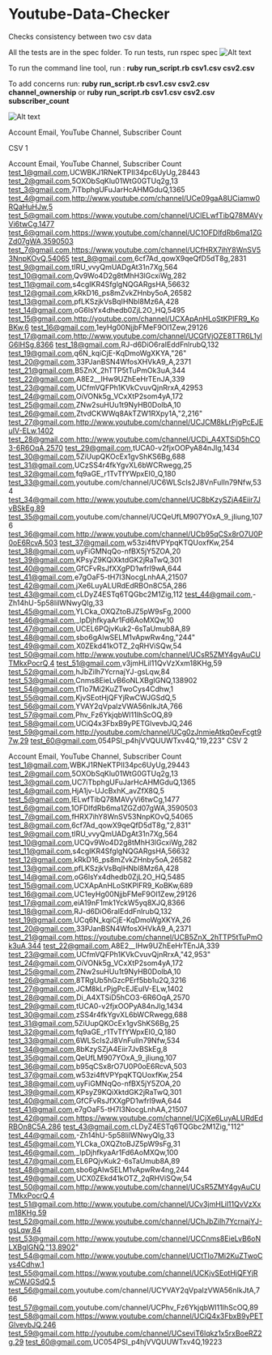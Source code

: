 # Youtube-Data-Checker
Checks consistency between two csv data 


All the tests are in the spec folder. To run tests, run rspec spec
![Alt text](relative/path/to/rspec_tests.png?raw=true "Title")


To run the command line tool, run : 
<b>ruby run_script.rb csv1.csv csv2.csv</b>

To add concerns run: <b>ruby run_script.rb csv1.csv csv2.csv channel_ownership</b> or <b>ruby run_script.rb csv1.csv csv2.csv subscriber_count</b>


![Alt text](relative/path/to/run_script.png?raw=true "Title")

Account Email, YouTube Channel, Subscriber Count

CSV 1

Account Email, YouTube Channel, Subscriber Count
test_1@gmail.com,UCWBKJ1RNeKTPII34pc6UyUg,28443
test_2@gmail.com,5OXObSqKlu01WtG0GTUq2g,13
test_3@gmail.com,7iTbphgUFuJarHcAHMGduQ,1365
test_4@gmail.com,http://www.youtube.com/channel/UCe09gaA8UCiamw0RQaHuHJw,5
test_5@gmail.com,https://www.youtube.com/channel/UClELwfTibQ78MAVyVi6twCg,1477
test_6@gmail.com,https://www.youtube.com/channel/UC1OFDlfdRb6ma1ZGZd07gWA,3590503
test_7@gmail.com,https://www.youtube.com/channel/UCfHRX7ihY8WnSV53NnpKOvQ,54065
test_8@gmail.com,6cf7Ad_qowX9qeQfD5dT8g,2831
test_9@gmail.com,tIRU_vvyQmUADgAt31n7Xg,564
test_10@gmail.com,Qv9Wo4D2g8tMhH3lGcxiWg,282
test_11@gmail.com,s4cgIKR4SfglgNQGARgsHA,56632
test_12@gmail.com,kRkD16_ps8mZvkZHnby5oA,26582
test_13@gmail.com,pfLKSzjkVsBqIHNbl8Mz6A,428
test_14@gmail.com,oG6lsYx4dhedb0ZjL2O_HQ,5495
test_15@gmail.com,http://youtube.com/channel/UCXApAnHLoStKPlFR9_KoBKw,6
test_16@gmail.com,1eyHg00NjjbFMeF9Ol1Zew,29126
test_17@gmail.com,http://www.youtube.com/channel/UCGfVjOZE8TTR6L1ylG6lHSg,8366
test_18@gmail.com,RJ-d6DiO6raIEddFnlrubQ,132
test_19@gmail.com,q6N_kqiCjE-KqDmoWgXKYA,"26"
test_20@gmail.com,33PJanBSN4WfosXHVkA9_A,2371
test_21@gmail.com,B5ZnX_2hTTP5tTuPmOk3uA,344
test_22@gmail.com,A8E2__IHw9UZhEeHrTEnJA,339
test_23@gmail.com,UCfmVQFPh1KVkCvuvQjnRrxA,42953
test_24@gmail.com,OiVONk5g_VCxXtP2som4yA,172
test_25@gmail.com,ZNw2suHUu1t9NyHB0DolbA,10
test_26@gmail.com,ZtvdCKWWq8AkTZW1RXpy1A,"2,216"
test_27@gmail.com,http://www.youtube.com/channel/UCJCM8kLrPjgPcEJEuIV-ELw,1402
test_28@gmail.com,http://www.youtube.com/channel/UCDi_A4XTSiD5hCO3-6R6OqA,2570
test_29@gmail.com,tUCA0-v2fjxOOPyA84nJlg,1434
test_30@gmail.com,5ZiUupQKOcEx1gvShKS6Bg,688
test_31@gmail.com,UCzSS4r4fkYgvXL6bWCRwegg,25
test_32@gmail.com,fq9aGE_r1TvTfYWpxEI0_Q,180
test_33@gmail.com,youtube.com/channel/UC6WLScIs2J8VnFulIn79Nfw,534
test_34@gmail.com,http://www.youtube.com/channel/UC8bKzySZjA4Eiir7JvBSkEg,89
test_35@gmail.com,youtube.com/channel/UCQeUfLM907YOxA_9_jIiung,1076
test_36@gmail.com,http://www.youtube.com/channel/UCb95qCSx8rO7U0P0oE6RcvA,503
test_37@gmail.com,w53zi4ftVPYpqKTQUoxfKw,254
test_38@gmail.com,uyFiGMNqQo-nfBX5jY5ZOA,20
test_39@gmail.com,KPsyZ9KQiXktdGK2jRaTwQ,301
test_40@gmail.com,GfCFvRsJfXXgPD1wfrI9wA,644
test_41@gmail.com,e7gOaF5-tH7I3NocgLnhAA,21507
test_42@gmail.com,jXe6LuyALURdEdRBOn8C5A,286
test_43@gmail.com,cLDyZ4ESTq6TQGbc2M1Zig,112
test_44@gmail.com,-Zh14hU-5p58lilWNwyQlg,33
test_45@gmail.com,YLCka_OXQZtoBJZ5pW9sFg,2000
test_46@gmail.com,_lpDjhfkyaAr1Fd6AoMXQw,10
test_47@gmail.com,UCEL6PQjvKuk2-6sTaUmub8A,89
test_48@gmail.com,sbo6gAIwSELM1vApwRw4ng,"244"
test_49@gmail.com,X0ZEkd41kOTZ_2qRHViSQw,54
test_50@gmail.com,http://www.youtube.com/channel/UCsR5ZMY4gyAuCUTMkxPocrQ,4
test_51@gmail.com,v3jmHLil11QvVzXxm18KHg,59
test_52@gmail.com,hJbZilh7YcrnajYJ-gsLqw,84
test_53@gmail.com,Cnms8EieLvB6oNLXBgIGNQ,138902
test_54@gmail.com,tTIo7Mi2KuZTwoCys4Cdhw,1
test_55@gmail.com,KjvSEotHjQFYjRwCWJGSdQ,5
test_56@gmail.com,YVAY2qVpaIzVWA56nIkJtA,766
test_57@gmail.com,Phv_Fz6YkjqbWI11IhScOQ,89
test_58@gmail.com,UCiQ4x3FbxB9yPETGlvevbJQ,246
test_59@gmail.com,http://youtube.com/channel/UCg0zJnmieAtkq0evFcgt97w,29
test_60@gmail.com,054PSI_p4hjVVQUUWTxv4Q,"19,223"
CSV 2

Account Email, YouTube Channel, Subscriber Count
test_1@gmail.com,WBKJ1RNeKTPII34pc6UyUg,29443
test_2@gmail.com,5OXObSqKlu01WtG0GTUq2g,13
test_3@gmail.com,UC7iTbphgUFuJarHcAHMGduQ,1365
test_4@gmail.com,HjA1jv-UJcBxhK_avZfX8Q,5
test_5@gmail.com,lELwfTibQ78MAVyVi6twCg,1477
test_6@gmail.com,1OFDlfdRb6ma1ZGZd07gWA,3590503
test_7@gmail.com,fHRX7ihY8WnSV53NnpKOvQ,54065
test_8@gmail.com,6cf7Ad_qowX9qeQfD5dT8g,"2,831"
test_9@gmail.com,tIRU_vvyQmUADgAt31n7Xg,564
test_10@gmail.com,UCQv9Wo4D2g8tMhH3lGcxiWg,282
test_11@gmail.com,s4cgIKR4SfglgNQGARgsHA,56632
test_12@gmail.com,kRkD16_ps8mZvkZHnby5oA,26582
test_13@gmail.com,pfLKSzjkVsBqIHNbl8Mz6A,428
test_14@gmail.com,oG6lsYx4dhedb0ZjL2O_HQ,5485
test_15@gmail.com,UCXApAnHLoStKPlFR9_KoBKw,689
test_16@gmail.com,UC1eyHg00NjjbFMeF9Ol1Zew,29126
test_17@gmail.com,eiA19nF1mk1YckW5yq8XJQ,8366
test_18@gmail.com,RJ-d6DiO6raIEddFnlrubQ,132
test_19@gmail.com,UCq6N_kqiCjE-KqDmoWgXKYA,26
test_20@gmail.com,33PJanBSN4WfosXHVkA9_A,2371
test_21@gmail.com,https://youtube.com/channel/UCB5ZnX_2hTTP5tTuPmOk3uA,344
test_22@gmail.com,A8E2__IHw9UZhEeHrTEnJA,339
test_23@gmail.com,UCfmVQFPh1KVkCvuvQjnRrxA,"42,953"
test_24@gmail.com,OiVONk5g_VCxXtP2som4yA,172
test_25@gmail.com,ZNw2suHUu1t9NyHB0DolbA,10
test_26@gmail.com,8TRgUb5hGzcPErf5bb1u2Q,3216
test_27@gmail.com,JCM8kLrPjgPcEJEuIV-ELw,1402
test_28@gmail.com,Di_A4XTSiD5hCO3-6R6OqA,2570
test_29@gmail.com,tUCA0-v2fjxOOPyA84nJlg,1434
test_30@gmail.com,zSS4r4fkYgvXL6bWCRwegg,688
test_31@gmail.com,5ZiUupQKOcEx1gvShKS6Bg,25
test_32@gmail.com,fq9aGE_r1TvTfYWpxEI0_Q,180
test_33@gmail.com,6WLScIs2J8VnFulIn79Nfw,534
test_34@gmail.com,8bKzySZjA4Eiir7JvBSkEg,8
test_35@gmail.com,QeUfLM907YOxA_9_jIiung,107
test_36@gmail.com,b95qCSx8rO7U0P0oE6RcvA,503
test_37@gmail.com,w53zi4ftVPYpqKTQUoxfKw,254
test_38@gmail.com,uyFiGMNqQo-nfBX5jY5ZOA,20
test_39@gmail.com,KPsyZ9KQiXktdGK2jRaTwQ,301
test_40@gmail.com,GfCFvRsJfXXgPD1wfrI9wA,644
test_41@gmail.com,e7gOaF5-tH7I3NocgLnhAA,21507
test_42@gmail.com,https://www.youtube.com/channel/UCjXe6LuyALURdEdRBOn8C5A,286
test_43@gmail.com,cLDyZ4ESTq6TQGbc2M1Zig,"112"
test_44@gmail.com,-Zh14hU-5p58lilWNwyQlg,33
test_45@gmail.com,YLCka_OXQZtoBJZ5pW9sFg,31
test_46@gmail.com,_lpDjhfkyaAr1Fd6AoMXQw,100
test_47@gmail.com,EL6PQjvKuk2-6sTaUmub8A,89
test_48@gmail.com,sbo6gAIwSELM1vApwRw4ng,244
test_49@gmail.com,UCX0ZEkd41kOTZ_2qRHViSQw,54
test_50@gmail.com,http://www.youtube.com/channel/UCsR5ZMY4gyAuCUTMkxPocrQ,4
test_51@gmail.com,http://www.youtube.com/channel/UCv3jmHLil11QvVzXxm18KHg,59
test_52@gmail.com,http://www.youtube.com/channel/UChJbZilh7YcrnajYJ-gsLqw,84
test_53@gmail.com,http://www.youtube.com/channel/UCCnms8EieLvB6oNLXBgIGNQ,"13,8902"
test_54@gmail.com,http://www.youtube.com/channel/UCtTIo7Mi2KuZTwoCys4Cdhw,1
test_55@gmail.com,https://www.youtube.com/channel/UCKjvSEotHjQFYjRwCWJGSdQ,5
test_56@gmail.com,youtube.com/channel/UCYVAY2qVpaIzVWA56nIkJtA,766
test_57@gmail.com,youtube.com/channel/UCPhv_Fz6YkjqbWI11IhScOQ,89
test_58@gmail.com,https://www.youtube.com/channel/UCiQ4x3FbxB9yPETGlvevbJQ,246
test_59@gmail.com,http://youtube.com/channel/UCseviT6lqkz1x5rxBoeRZ2g,29
test_60@gmail.com,UC054PSI_p4hjVVQUUWTxv4Q,19223
